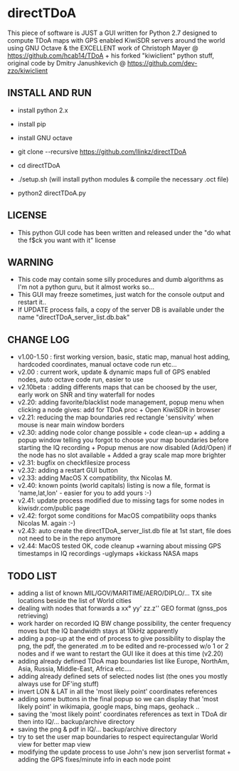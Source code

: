 # directTDoA

This piece of software is JUST a GUI written for Python 2.7 designed to compute TDoA maps with GPS enabled KiwiSDR servers around the world using GNU Octave & the EXCELLENT work of Christoph Mayer @ https://github.com/hcab14/TDoA + his forked "kiwiclient" python stuff, original code by Dmitry Janushkevich @ https://github.com/dev-zzo/kiwiclient


## INSTALL AND RUN

* install python 2.x
* install pip
* install GNU octave

* git clone --recursive https://github.com/llinkz/directTDoA
* cd directTDoA
* ./setup.sh  (will install python modules & compile the necessary .oct file)
* python2 directTDoA.py


## LICENSE
* This python GUI code has been written and released under the "do what the f$ck you want with it" license


## WARNING
* This code may contain some silly procedures and dumb algorithms as I'm not a python guru, but it almost works so...
* This GUI may freeze sometimes, just watch for the console output and restart it..
* If UPDATE process fails, a copy of the server DB is available under the name "directTDoA_server_list.db.bak"


## CHANGE LOG
* v1.00-1.50 : first working version, basic, static map, manual host adding, hardcoded coordinates, manual octave code run etc...
* v2.00 : current work, update & dynamic maps full of GPS enabled nodes, auto octave code run, easier to use
* v2.10beta : adding differents maps that can be choosed by the user, early work on SNR and tiny waterfall for nodes
* v2.20: adding favorite/blacklist node management, popup menu when clicking a node gives: add for TDoA proc + Open KiwiSDR in browser
* v2.21: reducing the map boundaries red rectangle 'sensivity' when mouse is near main window borders
* v2.30: adding node color change possible + code clean-up + adding a popup window telling you forgot to choose your map boundaries before starting the IQ recording + Popup menus are now disabled (Add/Open) if the node has no slot available + Added a gray scale map more brighter
* v2.31: bugfix on checkfilesize process
* v2.32: adding a restart GUI button
* v2.33: adding MacOS X compatibility, thx Nicolas M.
* v2.40: known points (world capitals) listing is now a file, format is 'name,lat,lon' - easier for you to add yours :-)
* v2.41: update process modified due to missing tags for some nodes in kiwisdr.com/public page
* v2.42: forgot some conditions for MacOS compatibility  oops  thanks Nicolas M. again  :-)
* v2.43: auto create the directTDoA_server_list.db file at 1st start, file does not need to be in the repo anymore
* v2.44: MacOS tested OK, code cleanup +warning about missing GPS timestamps in IQ recordings  -uglymaps +kickass NASA maps


## TODO LIST
* adding a list of known MIL/GOV/MARITIME/AERO/DIPLO/... TX site locations beside the list of World cities
* dealing with nodes that forwards a xx° yy' zz.z'' GEO format (gnss_pos retrieving)
* work harder on recorded IQ BW change possibility, the center frequency moves but the IQ bandwidth stays at 10kHz apparently
* adding a pop-up at the end of process to give possibility to display the png, the pdf, the generated .m to be edited and re-processed w/o 1 or 2 nodes and if we want to restart the GUI like it does at this time (v2.20)
* adding already defined TDoA map boundaries list like Europe, NorthAm, Asia, Russia, Middle-East, Africa etc....
* adding already defined sets of selected nodes list (the ones you mostly always use for DF'ing stuff)
* invert LON & LAT in all the 'most likely point' coordinates references
* adding some buttons in the final popup so we can display that 'most likely point' in wikimapia, google maps, bing maps, geohack ..
* saving the 'most likely point' coordinates references as text in TDoA dir then into IQ/... backup/archive directory
* saving the png & pdf in IQ/... backup/archive directory
* try to set the user map boundaries to respect equirectangular World view for better map view
* modifying the update process to use John's new json serverlist format + adding the GPS fixes/minute info in each node point

